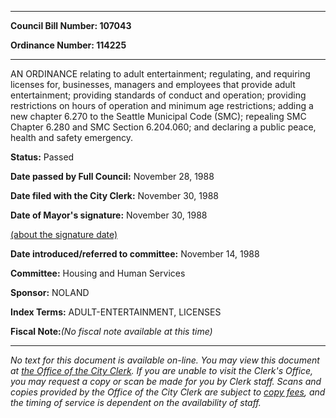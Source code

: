 

********

**Council Bill Number: 107043**
   
**Ordinance Number: 114225**
********

 AN ORDINANCE relating to adult entertainment; regulating, and requiring licenses for, businesses, managers and employees that provide adult entertainment; providing standards of conduct and operation; providing restrictions on hours of operation and minimum age restrictions; adding a new chapter 6.270 to the Seattle Municipal Code (SMC); repealing SMC Chapter 6.280 and SMC Section 6.204.060; and declaring a public peace, health and safety emergency.

**Status:** Passed
   
**Date passed by Full Council:** November 28, 1988
   
**Date filed with the City Clerk:** November 30, 1988
   
**Date of Mayor's signature:** November 30, 1988
   
[(about the signature date)](/~public/approvaldate.htm)
   
   
   
**Date introduced/referred to committee:** November 14, 1988
   
**Committee:** Housing and Human Services
   
**Sponsor:** NOLAND
   
   
**Index Terms:** ADULT-ENTERTAINMENT, LICENSES

**Fiscal Note:**_(No fiscal note available at this time)_
********

_No text for this document is available on-line. You may view this document at [the Office of the City Clerk](http://www.seattle.gov/leg/clerk/contactUs.htm). If you are unable to visit the Clerk's Office, you may request a copy or scan be made for you by Clerk staff. Scans and copies provided by the Office of the City Clerk are subject to [copy fees](http://clerk.seattle.gov/~public/clerkfees.htm), and the timing of service is dependent on the availability of staff._

